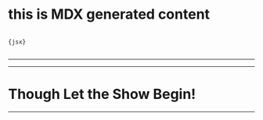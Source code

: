 # this is MDX generated content
<code className="javascript codejsx">
{jsx}

</code>

-----

-----

# Though Let the Show Begin!

-----

